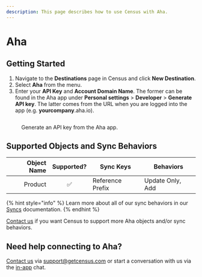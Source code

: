 ```yaml
---
description: This page describes how to use Census with Aha.
---
```


# Aha

## Getting Started

1. Navigate to the **Destinations** page in Census and click **New Destination**.
2. Select **Aha** from the menu.
3. Enter your **API Key** and **Account Domain Name**. The former can be found in the Aha app under **Personal settings** > **Developer** > **Generate API key**. The latter comes from the URL when you are logged into the app (e.g. **yourcompany**.aha.io).

<figure><img src="../.gitbook/assets/Screenshot 2023-02-07 at 2.11.03 PM.png" alt=""><figcaption><p>Generate an API key from the Aha app.</p></figcaption></figure>

## Supported Objects and Sync Behaviors <a href="#supported-objects-and-sync-behaviors" id="supported-objects-and-sync-behaviors"></a>

| **Object Name** | **Supported?** | **Sync Keys**    | **Behaviors**    |
| --------------: | :------------: | ---------------- | ---------------- |
|         Product |        ✅       | Reference Prefix | Update Only, Add |

{% hint style="info" %}
Learn more about all of our sync behaviors in our [Syncs](../syncs/overview.md) documentation.
{% endhint %}

[Contact us](mailto:support@getcensus.com) if you want Census to support more Aha objects and/or sync behaviors.

## Need help connecting to Aha?

[Contact us](mailto:support@getcensus.com) via support@getcensus.com or start a conversation with us via the [in-app](https://app.getcensus.com) chat.
